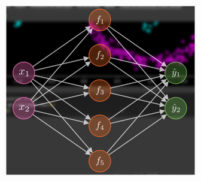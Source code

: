 
<div align="center" id="top">
  <img alt="modelo" title="modelo" src="./img/exemplo-1.PNG"/>
</h1>
